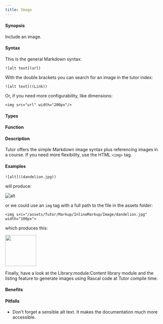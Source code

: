 ```yaml
---
title: Image
---
```


#### Synopsis

Include an image.

#### Syntax

This is the general Markdown syntax:
``````
![alt text](url)
``````

With the double brackets you can search for an image in the tutor index:
``````
![alt text]((Link))
``````

Or, if you need more configurability, like dimensions:
``````
<img src="url" width="200px"/>
``````



#### Types

#### Function

#### Description

Tutor offers the simple Markdown image syntax plus referencing images in a course. 
If you need more flexibility, use the HTML `<img>` tag.

#### Examples

``````
![alt]((dandelion.jpg))
``````

will produce:

![alt]((dandelion.jpg))

or we could use an `img` tag with a full path to the file in the assets folder:
``````
<img src="/assets/Tutor/Markup/InlineMarkup/Image/dandelion.jpg" width="100px">
``````

which produces this:

<img src="/assets/Tutor/Markup/InlineMarkup/Image/dandelion.jpg" width="100px"/>

Finally, have a look at the Library:module:Content library module and the listing feature to generate
images using Rascal code at Tutor compile time.

#### Benefits

#### Pitfalls

* Don't forget a sensible alt text. It makes the documentation much more accessible.
